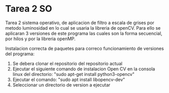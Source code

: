 # Tarea 2 SO

Tarea 2 sistema operativo, de aplicacion de filtro a escala de grises por metodo luminosidad en lo cual se usaria la libreria de openCV.
Para ello se aplicaran 3 versiones de este programa las cuales son la forma secuencial, por hilos y por la libreria openMP.

Instalacion correcta de paquetes para correco funcionamiento de versiones del programa:

1) Se debera clonar el repositorio del repositorio actual
2) Ejecutar el siguiente comando de instalacion Open CV en la consola linux del directorio: "sudo apt-get install python3-opencv"
3) Ejecutar el comando: "sudo apt install libopencv-dev"
4) Seleccionar un directorio de version a ejecutar
